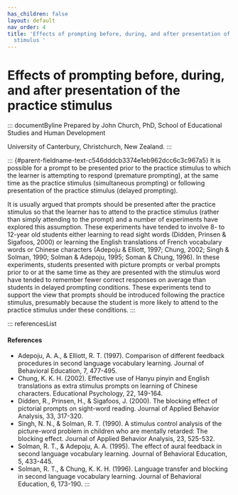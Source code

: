 ```yaml
---
has_children: false
layout: default
nav_order: 4
title: 'Effects of prompting before, during, and after presentation of the practice
  stimulus '
---
```

# Effects of prompting before, during, and after presentation of the practice stimulus 


::: documentByline
Prepared by John Church, PhD, School of Educational Studies and Human
Development

University of Canterbury, Christchurch, New Zealand.
:::

::: {#parent-fieldname-text-c546dddcb3374e1eb962dcc6c3c967a5}
It is possible for a prompt to be presented prior to the practice
stimulus to which the learner is attempting to respond (premature
prompting), at the same time as the practice stimulus (simultaneous
prompting) or following presentation of the practice stimulus (delayed
prompting).

It is usually argued that prompts should be presented after the practice
stimulus so that the learner has to attend to the practice stimulus
(rather than simply attending to the prompt) and a number of experiments
have explored this assumption. These experiments have tended to involve
8- to 12-year old students either learning to read sight words (Didden,
Prinsen & Sigafoos, 2000) or learning the English translations of French
vocabulary words or Chinese characters (Adepoju & Elliott, 1997; Chung,
2002; Singh & Solman, 1990; Solman & Adepoju, 1995; Soman & Chung,
1996). In these experiments, students presented with picture prompts or
verbal prompts prior to or at the same time as they are presented with
the stimulus word have tended to remember fewer correct responses on
average than students in delayed prompting conditions. These experiments
tend to support the view that prompts should be introduced following the
practice stimulus, presumably because the student is more likely to
attend to the practice stimulus under these conditions.
:::

::: referencesList
#### References

-   Adepoju, A. A., & Elliott, R. T. (1997). Comparison of different
    feedback procedures in second language vocabulary learning. Journal
    of Behavioral Education, 7, 477-495.
-   Chung, K. K. H. (2002). Effective use of Hanyu pinyin and English
    translations as extra stimulus prompts on learning of Chinese
    characters. Educational Psychology, 22, 149-164.
-   Didden, R., Prinsen, H., & Sigafoos, J. (2000). The blocking effect
    of pictorial prompts on sight-word reading. Journal of Applied
    Behavior Analysis, 33, 317-320.
-   Singh, N. N., & Solman, R. T. (1990). A stimulus control analysis of
    the picture-word problem in children who are mentally retarded: The
    blocking effect. Journal of Applied Behavior Analysis, 23, 525-532.
-   Solman, R. T., & Adepoju, A. A. (1995). The effect of aural feedback
    in second language vocabulary learning. Journal of Behavioral
    Education, 5, 433-445.
-   Solman, R. T., & Chung, K. K. H. (1996). Language transfer and
    blocking in second language vocabulary learning. Journal of
    Behavioral Education, 6, 173-190.
:::
